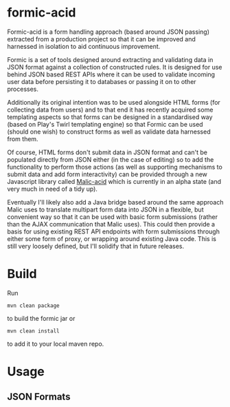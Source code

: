 # formic-acid
Formic-acid is a form handling approach (based around JSON passing) extracted from a production project so that it can be improved and harnessed in isolation to aid continuous improvement.

Formic is a set of tools designed around extracting and validating data in JSON format against a collection of constructed rules.  It is designed for use
behind JSON based REST APIs where it can be used to validate incoming user data before persisting it to databases or passing it on to other processes. 

Additionally its original intention was to be used alongside HTML forms (for collecting data from users) and to that end it 
has recently acquired some templating aspects so that forms can be designed in a standardised way (based on Play's Twirl templating engine) so that
Formic can be used (should one wish) to construct forms as well as validate data harnessed from them.

Of course, HTML forms don't submit data in JSON format and can't be populated directly from JSON either (in the case of editing)
so to add the functionality to perform those actions (as well as supporting mechanisms to submit data and add form interactivity) 
can be provided through a new Javascript library called [Malic-acid](https://github.com/FatConan/malic-acid) which is currently
in an alpha state (and very much in need of a tidy up).

Eventually I'll likely also add a Java bridge based around the same approach Malic uses to translate multipart form data into JSON
in a flexible, but convenient way so that it can be used with basic form submissions (rather than the AJAX communication that Malic uses).
This could then provide a basis for using existing REST API endpoints with form submissions through either some form of proxy, or wrapping around existing Java code.
This is still very loosely defined, but I'll solidify that in future releases.

# Build
Run 
```
mvn clean package
```
to build the formic jar or 
```
mvn clean install
```
to add it to your local maven repo.

# Usage

## JSON Formats
